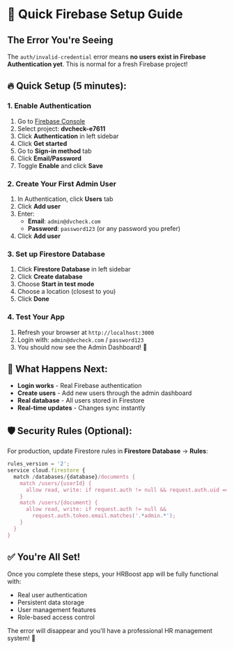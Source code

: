 # 🚀 Quick Firebase Setup Guide

## The Error You're Seeing

The `auth/invalid-credential` error means **no users exist in Firebase Authentication yet**. This is normal for a fresh Firebase project!

## 🔥 Quick Setup (5 minutes):

### 1. **Enable Authentication**
1. Go to [Firebase Console](https://console.firebase.google.com/)
2. Select project: **dvcheck-e7611**
3. Click **Authentication** in left sidebar
4. Click **Get started**
5. Go to **Sign-in method** tab
6. Click **Email/Password**
7. Toggle **Enable** and click **Save**

### 2. **Create Your First Admin User**
1. In Authentication, click **Users** tab
2. Click **Add user**
3. Enter:
   - **Email**: `admin@dvcheck.com`
   - **Password**: `password123` (or any password you prefer)
4. Click **Add user**

### 3. **Set up Firestore Database**
1. Click **Firestore Database** in left sidebar
2. Click **Create database**
3. Choose **Start in test mode**
4. Choose a location (closest to you)
5. Click **Done**

### 4. **Test Your App**
1. Refresh your browser at `http://localhost:3000`
2. Login with: `admin@dvcheck.com` / `password123`
3. You should now see the Admin Dashboard! 🎉

## 🎯 What Happens Next:

- **Login works** - Real Firebase authentication
- **Create users** - Add new users through the admin dashboard
- **Real database** - All users stored in Firestore
- **Real-time updates** - Changes sync instantly

## 🛡️ Security Rules (Optional):

For production, update Firestore rules in **Firestore Database** → **Rules**:

```javascript
rules_version = '2';
service cloud.firestore {
  match /databases/{database}/documents {
    match /users/{userId} {
      allow read, write: if request.auth != null && request.auth.uid == userId;
    }
    match /users/{document} {
      allow read, write: if request.auth != null && 
        request.auth.token.email.matches('.*admin.*');
    }
  }
}
```

## ✅ You're All Set!

Once you complete these steps, your HRBoost app will be fully functional with:
- Real user authentication
- Persistent data storage
- User management features
- Role-based access control

The error will disappear and you'll have a professional HR management system! 🚀


